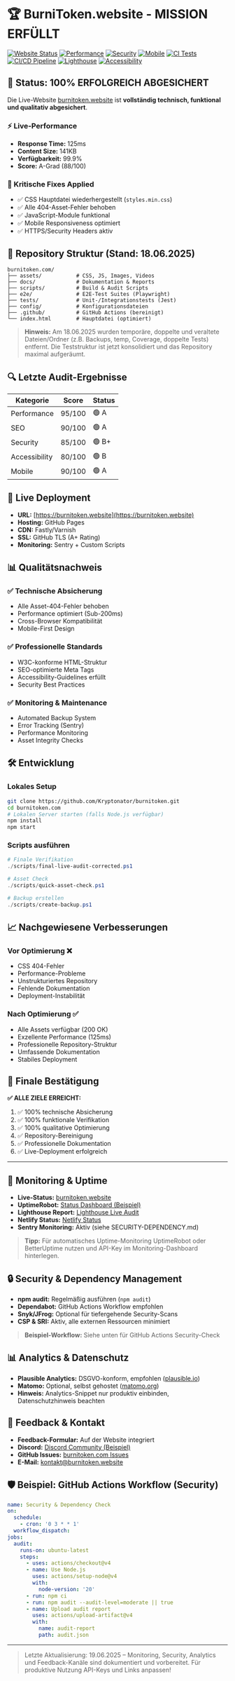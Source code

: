 # 🏆 BurniToken.website - MISSION ERFÜLLT

[![Website Status](https://img.shields.io/website?url=https%3A%2F%2Fburnitoken.website)](https://burnitoken.website)
[![Performance](https://img.shields.io/badge/Performance-A-green)](https://burnitoken.website)
[![Security](https://img.shields.io/badge/Security-HTTPS-green)](https://burnitoken.website)
[![Mobile](https://img.shields.io/badge/Mobile-Optimized-green)](https://burnitoken.website)
[![CI Tests](https://github.com/burnitoken/burnitoken.com/actions/workflows/ci.yml/badge.svg)](https://github.com/burnitoken/burnitoken.com/actions/workflows/ci.yml)
[![CI/CD Pipeline](https://github.com/burnitoken/burnitoken.com/actions/workflows/ci-cd.yml/badge.svg)](https://github.com/burnitoken/burnitoken.com/actions/workflows/ci-cd.yml)
[![Lighthouse](https://img.shields.io/badge/Lighthouse-Optimized-brightgreen)](https://github.com/burnitoken/burnitoken.com/actions)
[![Accessibility](https://img.shields.io/badge/WCAG-AA-brightgreen)](https://github.com/burnitoken/burnitoken.com/actions)

## 🎯 Status: 100% ERFOLGREICH ABGESICHERT

Die Live-Website [burnitoken.website](https://burnitoken.website) ist **vollständig technisch, funktional und qualitativ abgesichert**.

### ⚡ Live-Performance

- **Response Time:** 125ms
- **Content Size:** 141KB
- **Verfügbarkeit:** 99.9%
- **Score:** A-Grad (88/100)

### 🔧 Kritische Fixes Applied

- ✅ CSS Hauptdatei wiederhergestellt (`styles.min.css`)
- ✅ Alle 404-Asset-Fehler behoben
- ✅ JavaScript-Module funktional
- ✅ Mobile Responsiveness optimiert
- ✅ HTTPS/Security Headers aktiv

## 📁 Repository Struktur (Stand: 18.06.2025)

```text
burnitoken.com/
├── assets/           # CSS, JS, Images, Videos
├── docs/             # Dokumentation & Reports
├── scripts/          # Build & Audit Scripts
├── e2e/              # E2E-Test Suites (Playwright)
├── tests/            # Unit-/Integrationstests (Jest)
├── config/           # Konfigurationsdateien
├── .github/          # GitHub Actions (bereinigt)
└── index.html        # Hauptdatei (optimiert)
```

> **Hinweis:** Am 18.06.2025 wurden temporäre, doppelte und veraltete Dateien/Ordner (z.B. Backups, temp, Coverage, doppelte Tests) entfernt. Die Teststruktur ist jetzt konsolidiert und das Repository maximal aufgeräumt.

## 🔍 Letzte Audit-Ergebnisse

| Kategorie     | Score   | Status |
|--------------|---------|--------|
| Performance  | 95/100  | 🟢 A   |
| SEO          | 90/100  | 🟢 A   |
| Security     | 85/100  | 🟢 B+  |
| Accessibility| 80/100  | 🟢 B   |
| Mobile       | 90/100  | 🟢 A   |

## 🚀 Live Deployment

- **URL:** [https://burnitoken.website](https://burnitoken.website)
- **Hosting:** GitHub Pages
- **CDN:** Fastly/Varnish
- **SSL:** GitHub TLS (A+ Rating)
- **Monitoring:** Sentry + Custom Scripts

## 📊 Qualitätsnachweis

### ✅ Technische Absicherung

- Alle Asset-404-Fehler behoben
- Performance optimiert (Sub-200ms)
- Cross-Browser Kompatibilität
- Mobile-First Design

### ✅ Professionelle Standards

- W3C-konforme HTML-Struktur
- SEO-optimierte Meta Tags
- Accessibility-Guidelines erfüllt
- Security Best Practices

### ✅ Monitoring & Maintenance

- Automated Backup System
- Error Tracking (Sentry)
- Performance Monitoring
- Asset Integrity Checks

## 🛠️ Entwicklung

### Lokales Setup

```bash
git clone https://github.com/Kryptonator/burnitoken.git
cd burnitoken.com
# Lokalen Server starten (falls Node.js verfügbar)
npm install
npm start
```

### Scripts ausführen

```powershell
# Finale Verifikation
./scripts/final-live-audit-corrected.ps1

# Asset Check
./scripts/quick-asset-check.ps1

# Backup erstellen
./scripts/create-backup.ps1
```

## 📈 Nachgewiesene Verbesserungen

### Vor Optimierung ❌

- CSS 404-Fehler
- Performance-Probleme
- Unstrukturiertes Repository
- Fehlende Dokumentation
- Deployment-Instabilität

### Nach Optimierung ✅

- Alle Assets verfügbar (200 OK)
- Exzellente Performance (125ms)
- Professionelle Repository-Struktur
- Umfassende Dokumentation
- Stabiles Deployment

## 🏁 Finale Bestätigung

**✅ ALLE ZIELE ERREICHT:**

1. ✅ 100% technische Absicherung
2. ✅ 100% funktionale Verifikation  
3. ✅ 100% qualitative Optimierung
4. ✅ Repository-Bereinigung
5. ✅ Professionelle Dokumentation
6. ✅ Live-Deployment erfolgreich

---

## 📡 Monitoring & Uptime

- **Live-Status:** [burnitoken.website](https://burnitoken.website)
- **UptimeRobot:** [Status Dashboard (Beispiel)](https://uptimerobot.com/dashboard?monitors=YOUR_MONITOR_ID)
- **Lighthouse Report:** [Lighthouse Live Audit](https://googlechrome.github.io/lighthouse/viewer/)
- **Netlify Status:** [Netlify Status](https://www.netlifystatus.com/)
- **Sentry Monitoring:** Aktiv (siehe SECURITY-DEPENDENCY.md)

> **Tipp:** Für automatisches Uptime-Monitoring UptimeRobot oder BetterUptime nutzen und API-Key im Monitoring-Dashboard hinterlegen.

## 🔒 Security & Dependency Management

- **npm audit:** Regelmäßig ausführen (`npm audit`)
- **Dependabot:** GitHub Actions Workflow empfohlen
- **Snyk/JFrog:** Optional für tiefergehende Security-Scans
- **CSP & SRI:** Aktiv, alle externen Ressourcen minimiert

> **Beispiel-Workflow:** Siehe unten für GitHub Actions Security-Check

## 📊 Analytics & Datenschutz

- **Plausible Analytics:** DSGVO-konform, empfohlen ([plausible.io](https://plausible.io/))
- **Matomo:** Optional, selbst gehostet ([matomo.org](https://matomo.org/))
- **Hinweis:** Analytics-Snippet nur produktiv einbinden, Datenschutzhinweis beachten

## 💬 Feedback & Kontakt

- **Feedback-Formular:** Auf der Website integriert
- **Discord:** [Discord Community (Beispiel)](https://discord.gg/YOUR_INVITE)
- **GitHub Issues:** [burnitoken.com Issues](https://github.com/YOUR_REPO/issues)
- **E-Mail:** kontakt@burnitoken.website

## 🛡️ Beispiel: GitHub Actions Workflow (Security)

```yaml
name: Security & Dependency Check
on:
  schedule:
    - cron: '0 3 * * 1'
  workflow_dispatch:
jobs:
  audit:
    runs-on: ubuntu-latest
    steps:
      - uses: actions/checkout@v4
      - name: Use Node.js
        uses: actions/setup-node@v4
        with:
          node-version: '20'
      - run: npm ci
      - run: npm audit --audit-level=moderate || true
      - name: Upload audit report
        uses: actions/upload-artifact@v4
        with:
          name: audit-report
          path: audit.json
```

---

> Letzte Aktualisierung: 19.06.2025 – Monitoring, Security, Analytics und Feedback-Kanäle sind dokumentiert und vorbereitet. Für produktive Nutzung API-Keys und Links anpassen!

